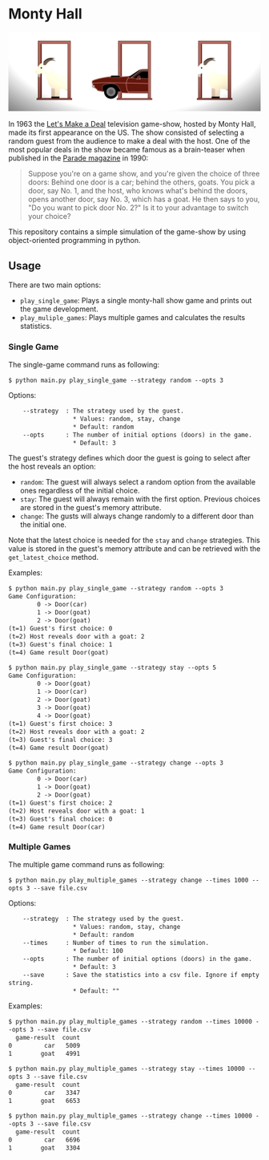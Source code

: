 # Monty Hall

![monty-hall](.resources/monty-hall-problem.png)

In 1963 the [Let's Make a Deal] television game-show, hosted by Monty Hall, made its first appearance on the US. The show consisted of selecting a random guest from the audience to make a deal with the host. One of the most popular deals in the show became famous as a brain-teaser when published in the [Parade magazine] in 1990:

> Suppose you're on a game show, and you're given the choice of three doors: Behind one door is a car; behind the others, goats. You pick a door, say No. 1, and the host, who knows what's behind the doors, opens another door, say No. 3, which has a goat. He then says to you, "Do you want to pick door No. 2?" Is it to your advantage to switch your choice? 

[Let's Make a Deal]: https://en.wikipedia.org/wiki/Let%27s_Make_a_Deal
[Parade magazine]: https://en.wikipedia.org/wiki/Parade_(magazine)

This repository contains a simple simulation of the game-show by using object-oriented programming in python. 

## Usage

There are two main options: 

* `play_single_game`: Plays a single monty-hall show game and prints out the game development. 
* `play_muliple_games`: Plays multiple games and calculates the results statistics. 

### Single Game

The single-game command runs as following: 

```commandline
$ python main.py play_single_game --strategy random --opts 3 
```

Options: 

```text
    --strategy  : The strategy used by the guest.
                  * Values: random, stay, change
                  * Default: random
    --opts      : The number of initial options (doors) in the game. 
                  * Default: 3 
```

The guest's strategy defines which door the guest is going to select after the host reveals an option: 

* `random`: The guest will always select a random option from the available ones regardless of the initial choice. 
* `stay`: The guest will always remain with the first option. Previous choices are stored in the guest's memory attribute.
* `change`: The gusts will always change randomly to a different door than the initial one. 

Note that the latest choice is needed for the `stay` and `change` strategies. This value is stored in the guest's memory attribute and can be retrieved with the `get_latest_choice` method. 

Examples: 

```commandline
$ python main.py play_single_game --strategy random --opts 3 
Game Configuration:
        0 -> Door(car)
        1 -> Door(goat)
        2 -> Door(goat)
(t=1) Guest's first choice: 0
(t=2) Host reveals door with a goat: 2
(t=3) Guest's final choice: 1
(t=4) Game result Door(goat)
```

```commandline
$ python main.py play_single_game --strategy stay --opts 5 
Game Configuration:
        0 -> Door(goat)
        1 -> Door(car)
        2 -> Door(goat)
        3 -> Door(goat)
        4 -> Door(goat)
(t=1) Guest's first choice: 3
(t=2) Host reveals door with a goat: 2
(t=3) Guest's final choice: 3
(t=4) Game result Door(goat)
```

```commandline
$ python main.py play_single_game --strategy change --opts 3 
Game Configuration:
        0 -> Door(car)
        1 -> Door(goat)
        2 -> Door(goat)
(t=1) Guest's first choice: 2
(t=2) Host reveals door with a goat: 1
(t=3) Guest's final choice: 0
(t=4) Game result Door(car)
```


### Multiple Games

The multiple game command runs as following: 

```commandline
$ python main.py play_multiple_games --strategy change --times 1000 --opts 3 --save file.csv
```

Options: 

```text
    --strategy  : The strategy used by the guest.
                  * Values: random, stay, change
                  * Default: random
    --times     : Number of times to run the simulation.
                  * Default: 100
    --opts      : The number of initial options (doors) in the game. 
                  * Default: 3 
    --save      : Save the statistics into a csv file. Ignore if empty string. 
                  * Default: ""
```

Examples: 

```commandline
$ python main.py play_multiple_games --strategy random --times 10000 --opts 3 --save file.csv
  game-result  count
0         car   5009
1        goat   4991

```

```commandline
$ python main.py play_multiple_games --strategy stay --times 10000 --opts 3 --save file.csv  
  game-result  count
0         car   3347
1        goat   6653
```

```commandline
$ python main.py play_multiple_games --strategy change --times 10000 --opts 3 --save file.csv
  game-result  count
0         car   6696
1        goat   3304
```
